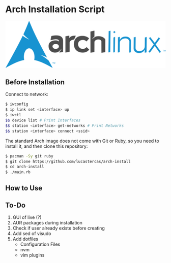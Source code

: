 # Arch Installation Script

![logo](./docs/arch-logo.png)
## Before Installation

Connect to network:
```bash
$ iwconfig
$ ip link set <interface> up
$ iwctl
$$ device list # Print Interfaces
$$ station <interface> get-networks # Print Networks
$$ station <interface> connect <ssid>
```

The standard Arch image does not come with Git or Ruby, so you need to install it,
and then clone this repository:
```bash
$ pacman -Sy git ruby
$ git clone https://github.com/lucastercas/arch-install
$ cd arch-install
$ ./main.rb
```

## How to Use

## To-Do
1. GUI of live (?)
2. AUR packages during installation
3. Check if user already existe before creating
4. Add sed of visudo
5. Add dotfiles
    - Configuration Files
    - nvm
    - vim plugins
